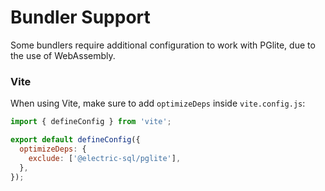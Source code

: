 # Bundler Support

Some bundlers require additional configuration to work with PGlite, due to the use of WebAssembly.

### Vite
When using Vite, make sure to add `optimizeDeps` inside `vite.config.js`:

```js
import { defineConfig } from 'vite';

export default defineConfig({
  optimizeDeps: {
    exclude: ['@electric-sql/pglite'],
  },
});
```
